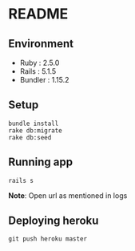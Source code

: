 # README

## Environment
* Ruby : 2.5.0
* Rails : 5.1.5
* Bundler : 1.15.2

## Setup
```
bundle install
rake db:migrate
rake db:seed
```

## Running app
```
rails s
```

**Note**: Open url as mentioned in logs

## Deploying heroku
```
git push heroku master
```
